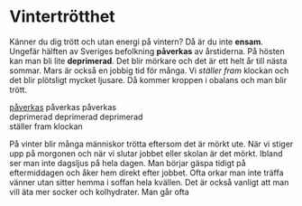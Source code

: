 # Vintertrötthet

Känner du dig trött och utan energi på vintern? Då är du inte **ensam**. Ungefär hälften av Sveriges befolkning **påverkas** av årstiderna. På hösten kan man bli lite **deprimerad**. Det blir mörkare och det är ett helt år till nästa sommar. Mars är också en jobbig tid för många. Vi *ställer fram* klockan och det blir plötsligt mycket ljusare. Då kommer kroppen i obalans och man blir trött.

[påverkas](https://sv.wiktionary.org/wiki/p%C3%A5verka#Verb) påverkas påverkas  
deprimerad deprimerad deprimerad  
ställer fram klockan

På vinter blir många människor trötta eftersom det är mörkt ute. När vi stiger upp på morgonen och när vi slutar jobbet eller skolan är det mörkt. Ibland ser man inte dagsljus på hela dagen. Man börjar gäspa tidigt på eftermiddagen och åker hem direkt efter jobbet. Ofta orkar man inte träffa vänner utan sitter hemma i soffan hela kvällen. Det är också vanligt att man vill äta mer socker och kolhydrater. Man går ofta 
<!--stackedit_data:
eyJoaXN0b3J5IjpbLTYyNjAxMzQ0MCwtMjEyNDE3MDE1OSwtMT
IyMTAxODI0MCwtNTkxOTQ2MDY1XX0=
-->